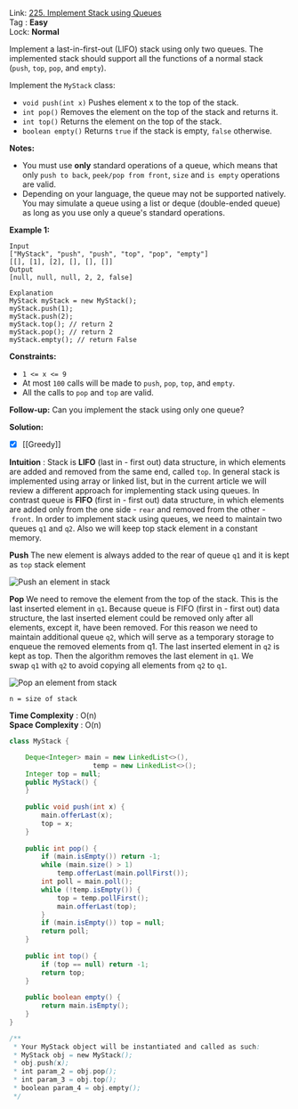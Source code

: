 Link: [225. Implement Stack using Queues](https://leetcode.com/problems/implement-stack-using-queues/) <br>
Tag : **Easy**<br>
Lock: **Normal**

Implement a last-in-first-out (LIFO) stack using only two queues. The implemented stack should support all the functions of a normal stack (`push`, `top`, `pop`, and `empty`).

Implement the `MyStack` class:

-   `void push(int x)` Pushes element x to the top of the stack.
-   `int pop()` Removes the element on the top of the stack and returns it.
-   `int top()` Returns the element on the top of the stack.
-   `boolean empty()` Returns `true` if the stack is empty, `false` otherwise.

**Notes:**

-   You must use **only** standard operations of a queue, which means that only `push to back`, `peek/pop from front`, `size` and `is empty` operations are valid.
-   Depending on your language, the queue may not be supported natively. You may simulate a queue using a list or deque (double-ended queue) as long as you use only a queue's standard operations.

**Example 1:**
```
Input
["MyStack", "push", "push", "top", "pop", "empty"]
[[], [1], [2], [], [], []]
Output
[null, null, null, 2, 2, false]

Explanation
MyStack myStack = new MyStack();
myStack.push(1);
myStack.push(2);
myStack.top(); // return 2
myStack.pop(); // return 2
myStack.empty(); // return False
```

**Constraints:**
-   `1 <= x <= 9`
-   At most `100` calls will be made to `push`, `pop`, `top`, and `empty`.
-   All the calls to `pop` and `top` are valid.

**Follow-up:** Can you implement the stack using only one queue?

**Solution:**
- [x] [[Greedy]]

**Intuition** :
Stack is **LIFO** (last in - first out) data structure, in which elements are added and removed from the same end, called `top`. In general stack is implemented using array or linked list, but in the current article we will review a different approach for implementing stack using queues. In contrast queue is **FIFO** (first in - first out) data structure, in which elements are added only from the one side - `rear` and removed from the other - `front`. In order to implement stack using queues, we need to maintain two queues `q1` and `q2`. Also we will keep top stack element in a constant memory.

**Push**
The new element is always added to the rear of queue `q1` and it is kept as `top` stack element

![Push an element in stack](https://leetcode.com/media/original_images/225_stack_using_queues_pushA.png)

**Pop**
We need to remove the element from the top of the stack. This is the last inserted element in `q1`. Because queue is FIFO (first in - first out) data structure, the last inserted element could be removed only after all elements, except it, have been removed. For this reason we need to maintain additional queue `q2`, which will serve as a temporary storage to enqueue the removed elements from q1. The last inserted element in `q2` is kept as top. Then the algorithm removes the last element in `q1`. We swap `q1` with `q2` to avoid copying all elements from `q2` to `q1`.

![Pop an element from stack](https://leetcode.com/media/original_images/225_stack_using_queues_popA.png)

```
n = size of stack
```
**Time Complexity** : O(n)<br>
**Space Complexity** : O(n)

```java
class MyStack {

    Deque<Integer> main = new LinkedList<>(),
                     temp = new LinkedList<>();
    Integer top = null;
    public MyStack() {
    }
    
    public void push(int x) {
        main.offerLast(x);
        top = x;
    }
    
    public int pop() {
        if (main.isEmpty()) return -1;
        while (main.size() > 1)
            temp.offerLast(main.pollFirst());
        int poll = main.poll();
        while (!temp.isEmpty()) {
            top = temp.pollFirst();
            main.offerLast(top);
        }
        if (main.isEmpty()) top = null;
        return poll;
    }
    
    public int top() {
        if (top == null) return -1;
        return top;
    }
    
    public boolean empty() {
        return main.isEmpty();
    }
}

/**
 * Your MyStack object will be instantiated and called as such:
 * MyStack obj = new MyStack();
 * obj.push(x);
 * int param_2 = obj.pop();
 * int param_3 = obj.top();
 * boolean param_4 = obj.empty();
 */
```
